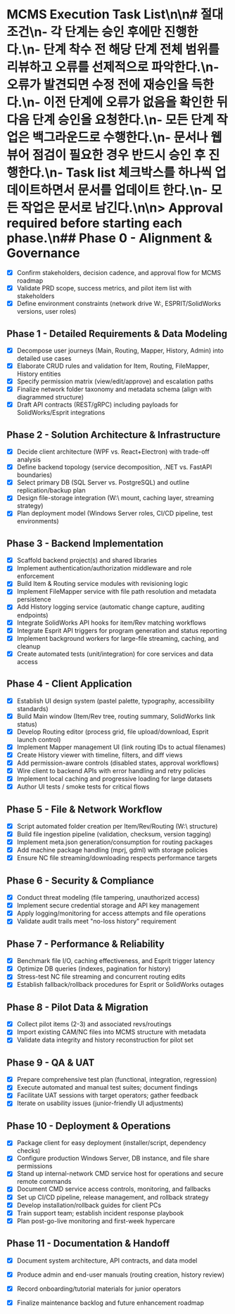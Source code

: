 # MCMS Execution Task List\n\n# 절대 조건\n- 각 단계는 승인 후에만 진행한다.\n- 단계 착수 전 해당 단계 전체 범위를 리뷰하고 오류를 선제적으로 파악한다.\n- 오류가 발견되면 수정 전에 재승인을 득한다.\n- 이전 단계에 오류가 없음을 확인한 뒤 다음 단계 승인을 요청한다.\n- 모든 단계 작업은 백그라운드로 수행한다.\n- 문서나 웹뷰어 점검이 필요한 경우 반드시 승인 후 진행한다.\n- Task list 체크박스를 하나씩 업데이트하면서 문서를 업데이트 한다.\n- 모든 작업은 문서로 남긴다.\n\n> Approval required before starting each phase.\n## Phase 0 - Alignment & Governance
- [x] Confirm stakeholders, decision cadence, and approval flow for MCMS roadmap
- [x] Validate PRD scope, success metrics, and pilot item list with stakeholders
- [x] Define environment constraints (network drive W:\, ESPRIT/SolidWorks versions, user roles)

## Phase 1 - Detailed Requirements & Data Modeling
- [x] Decompose user journeys (Main, Routing, Mapper, History, Admin) into detailed use cases
- [x] Elaborate CRUD rules and validation for Item, Routing, FileMapper, History entities
- [x] Specify permission matrix (view/edit/approve) and escalation paths
- [x] Finalize network folder taxonomy and metadata schema (align with diagrammed structure)
- [x] Draft API contracts (REST/gRPC) including payloads for SolidWorks/Esprit integrations

## Phase 2 - Solution Architecture & Infrastructure
- [x] Decide client architecture (WPF vs. React+Electron) with trade-off analysis
- [x] Define backend topology (service decomposition, .NET vs. FastAPI boundaries)
- [x] Select primary DB (SQL Server vs. PostgreSQL) and outline replication/backup plan
- [x] Design file-storage integration (W:\ mount, caching layer, streaming strategy)
- [x] Plan deployment model (Windows Server roles, CI/CD pipeline, test environments)

## Phase 3 - Backend Implementation
- [x] Scaffold backend project(s) and shared libraries
- [x] Implement authentication/authorization middleware and role enforcement
- [x] Build Item & Routing service modules with revisioning logic
- [x] Implement FileMapper service with file path resolution and metadata persistence
- [x] Add History logging service (automatic change capture, auditing endpoints)
- [x] Integrate SolidWorks API hooks for item/Rev matching workflows
- [x] Integrate Esprit API triggers for program generation and status reporting
- [x] Implement background workers for large-file streaming, caching, and cleanup
- [x] Create automated tests (unit/integration) for core services and data access

## Phase 4 - Client Application
- [x] Establish UI design system (pastel palette, typography, accessibility standards)
- [x] Build Main window (Item/Rev tree, routing summary, SolidWorks link status)
- [x] Develop Routing editor (process grid, file upload/download, Esprit launch control)
- [x] Implement Mapper management UI (link routing IDs to actual filenames)
- [x] Create History viewer with timeline, filters, and diff views
- [x] Add permission-aware controls (disabled states, approval workflows)
- [x] Wire client to backend APIs with error handling and retry policies
- [x] Implement local caching and progressive loading for large datasets
- [x] Author UI tests / smoke tests for critical flows

## Phase 5 - File & Network Workflow
- [x] Script automated folder creation per Item/Rev/Routing (W:\ structure)
- [x] Build file ingestion pipeline (validation, checksum, version tagging)
- [x] Implement meta.json generation/consumption for routing packages
- [x] Add machine package handling (mprj, gdml) with storage policies
- [x] Ensure NC file streaming/downloading respects performance targets

## Phase 6 - Security & Compliance
- [x] Conduct threat modeling (file tampering, unauthorized access)
- [x] Implement secure credential storage and API key management
- [x] Apply logging/monitoring for access attempts and file operations
- [x] Validate audit trails meet "no-loss history" requirement

## Phase 7 - Performance & Reliability
- [x] Benchmark file I/O, caching effectiveness, and Esprit trigger latency
- [x] Optimize DB queries (indexes, pagination for history)
- [x] Stress-test NC file streaming and concurrent routing edits
- [x] Establish fallback/rollback procedures for Esprit or SolidWorks outages

## Phase 8 - Pilot Data & Migration
- [x] Collect pilot items (2-3) and associated revs/routings
- [x] Import existing CAM/NC files into MCMS structure with metadata
- [x] Validate data integrity and history reconstruction for pilot set

## Phase 9 - QA & UAT
- [x] Prepare comprehensive test plan (functional, integration, regression)
- [x] Execute automated and manual test suites; document findings
- [x] Facilitate UAT sessions with target operators; gather feedback
- [x] Iterate on usability issues (junior-friendly UI adjustments)

## Phase 10 - Deployment & Operations
- [x] Package client for easy deployment (installer/script, dependency checks)
- [x] Configure production Windows Server, DB instance, and file share permissions
- [x] Stand up internal-network CMD service host for operations and secure remote commands
- [x] Document CMD service access controls, monitoring, and fallbacks
- [x] Set up CI/CD pipeline, release management, and rollback strategy
- [x] Develop installation/rollback guides for client PCs
- [x] Train support team; establish incident response playbook
- [x] Plan post-go-live monitoring and first-week hypercare

## Phase 11 - Documentation & Handoff
- [x] Document system architecture, API contracts, and data model
- [x] Produce admin and end-user manuals (routing creation, history review)
- [x] Record onboarding/tutorial materials for junior operators
- [x] Finalize maintenance backlog and future enhancement roadmap





